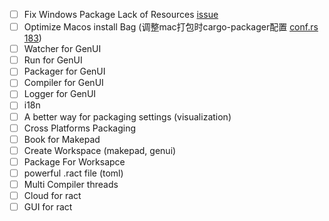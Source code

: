 - [ ] Fix Windows Package Lack of Resources [issue](https://github.com/Privoce/ract/issues/1)
- [ ] Optimize Macos install Bag (调整mac打包时cargo-packager配置 [conf.rs 183](/Users/shengyifei/projects/gen_ui/ract_workspace/ract/src/core/entry/package/conf.rs))
- [ ] Watcher for GenUI
- [ ] Run for GenUI
- [ ] Packager for GenUI
- [ ] Compiler for GenUI
- [ ] Logger for GenUI
- [ ] i18n
- [ ] A better way for packaging settings (visualization)
- [ ] Cross Platforms Packaging
- [ ] Book for Makepad
- [ ] Create Workspace (makepad, genui)
- [ ] Package For Worksapce
- [ ] powerful .ract file (toml)
- [ ] Multi Compiler threads
- [ ] Cloud for ract
- [ ] GUI for ract